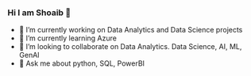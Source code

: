 ### Hi I am Shoaib 👋

- 🔭 I’m currently working on Data Analytics and Data Science projects
- 🌱 I’m currently learning Azure
- 👯 I’m looking to collaborate on Data Analytics. Data Science, AI, ML, GenAI
- 💬 Ask me about python, SQL, PowerBI
